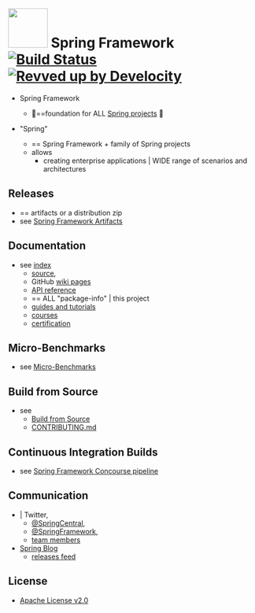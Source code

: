 # <img src="framework-docs/src/docs/spring-framework.png" width="80" height="80"> Spring Framework [![Build Status](https://github.com/spring-projects/spring-framework/actions/workflows/build-and-deploy-snapshot.yml/badge.svg?branch=main)](https://github.com/spring-projects/spring-framework/actions/workflows/build-and-deploy-snapshot.yml?query=branch%3Amain) [![Revved up by Develocity](https://img.shields.io/badge/Revved%20up%20by-Develocity-06A0CE?logo=Gradle&labelColor=02303A)](https://ge.spring.io/scans?search.rootProjectNames=spring)

* Spring Framework
  * 👀==foundation for ALL [Spring projects](https://spring.io/projects) 👀 

* "Spring"
  * == Spring Framework + family of Spring projects
  * allows
    * creating enterprise applications | WIDE range of scenarios and architectures

## Releases

* == artifacts or a distribution zip 
* see [Spring Framework Artifacts](https://github.com/spring-projects/spring-framework/wiki/Spring-Framework-Artifacts)

## Documentation

* see [index](framework-docs/modules/ROOT/pages/index.adoc) 
  * [source](framework-docs/modules/ROOT),
  * GitHub [wiki pages](https://github.com/dancer1325/spring-framework/wiki)
  * [API reference](https://docs.spring.io/spring-framework/docs/current/javadoc-api/)
  * == ALL "package-info" | this project
  * [guides and tutorials](https://spring.io/guides)
  * [courses](https://spring.academy/courses)
  * [certification](https://spring.academy/paths/spring-certified-professional-2023)

## Micro-Benchmarks

* see [Micro-Benchmarks](https://github.com/spring-projects/spring-framework/wiki/Micro-Benchmarks)

## Build from Source

* see
  * [Build from Source](https://github.com/spring-projects/spring-framework/wiki/Build-from-Source)
  * [CONTRIBUTING.md](CONTRIBUTING.md)

## Continuous Integration Builds

* see [Spring Framework Concourse pipeline](ci/README.adoc)

## Communication

* | Twitter,
  * [@SpringCentral](https://twitter.com/springcentral),
  * [@SpringFramework](https://twitter.com/springframework),
  * [team members](https://twitter.com/springframework/lists/team/members) 
* [Spring Blog](https://spring.io/blog/)
  * [releases feed](https://spring.io/blog/category/releases)

## License

* [Apache License v2.0](https://www.apache.org/licenses/LICENSE-2.0)
